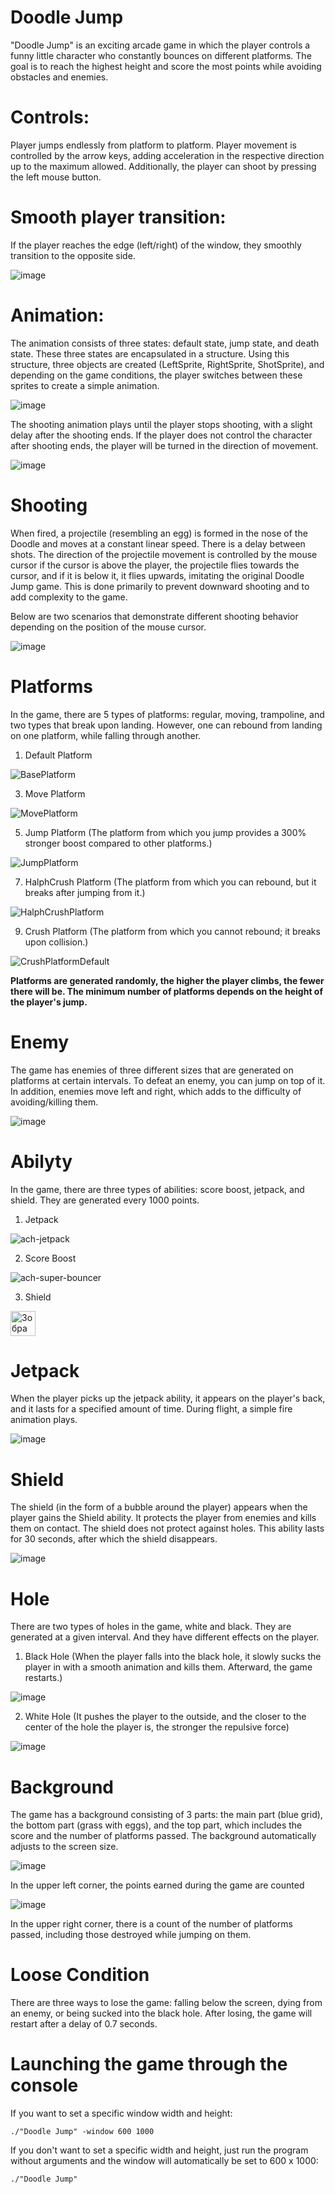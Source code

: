# Doodle Jump
"Doodle Jump" is an exciting arcade game in which the player controls a funny little character who constantly bounces on different platforms. The goal is to reach the highest height and score the most points while avoiding obstacles and enemies.

# Controls:
Player jumps endlessly from platform to platform. Player movement is controlled by the arrow keys, adding acceleration in the respective direction up to the maximum allowed. Additionally, the player can shoot by pressing the left mouse button.

# Smooth player transition:
If the player reaches the edge (left/right) of the window, they smoothly transition to the opposite side.

![image](https://github.com/Nazar-1k/Doodle_Jump/assets/82716260/aed8a167-f5d8-414b-9044-ddb63e1f2a93)

# Animation:

The animation consists of three states: default state, jump state, and death state. These three states are encapsulated in a structure. Using this structure, three objects are created (LeftSprite, RightSprite, ShotSprite), and depending on the game conditions, the player switches between these sprites to create a simple animation.

![image](https://github.com/Nazar-1k/Doodle_Jump/assets/82716260/0f6ca739-354c-4a56-a57a-431b0dd3c165)

The shooting animation plays until the player stops shooting, with a slight delay after the shooting ends. If the player does not control the character after shooting ends, the player will be turned in the direction of movement.

![image](https://github.com/Nazar-1k/Doodle_Jump/assets/82716260/cc29c4b7-8621-4840-96bb-f58441b89fc0)

# Shooting
When fired, a projectile (resembling an egg) is formed in the nose of the Doodle and moves at a constant linear speed. There is a delay between shots. The direction of the projectile movement is controlled by the mouse cursor if the cursor is above the player, the projectile flies towards the cursor, and if it is below it, it flies upwards, imitating the original Doodle Jump game. This is done primarily to prevent downward shooting and to add complexity to the game.

Below are two scenarios that demonstrate different shooting behavior depending on the position of the mouse cursor.

![image](https://github.com/Nazar-1k/Doodle_Jump/assets/82716260/969acedf-d44c-4fb8-8602-4e89ebc64af7)

# Platforms

In the game, there are 5 types of platforms: regular, moving, trampoline, and two types that break upon landing. However, one can rebound from landing on one platform, while falling through another.

1. Default Platform
   
![BasePlatform](https://github.com/Nazar-1k/Doodle_Jump/assets/82716260/ad5746cf-e9db-4f49-8823-11a7c68cb62e)

3. Move Platform
   
![MovePlatform](https://github.com/Nazar-1k/Doodle_Jump/assets/82716260/4b873a7d-0120-447b-b639-bbf4b649a3e3)

5. Jump Platform (The platform from which you jump provides a 300% stronger boost compared to other platforms.)
   
![JumpPlatform](https://github.com/Nazar-1k/Doodle_Jump/assets/82716260/589da2c2-6eea-4ca7-b601-310d1e2fc67a)

7. HalphCrush Platform (The platform from which you can rebound, but it breaks after jumping from it.)

![HalphCrushPlatform](https://github.com/Nazar-1k/Doodle_Jump/assets/82716260/eea3f1d7-e3b5-4761-989c-e0c2d54969d2)


9. Crush Platform (The platform from which you cannot rebound; it breaks upon collision.)

![CrushPlatformDefault](https://github.com/Nazar-1k/Doodle_Jump/assets/82716260/91cd1bb4-a3f5-44c0-92e4-20902b3ab86a)

**Platforms are generated randomly, the higher the player climbs, the fewer there will be. The minimum number of platforms depends on the height of the player's jump.**

# Enemy

The game has enemies of three different sizes that are generated on platforms at certain intervals. To defeat an enemy, you can jump on top of it. In addition, enemies move left and right, which adds to the difficulty of avoiding/killing them.

![image](https://github.com/Nazar-1k/Doodle_Jump/assets/82716260/986516bb-156f-4e51-aa28-5b454f2f7d90)

# Abilyty

In the game, there are three types of abilities: score boost, jetpack, and shield. They are generated every 1000 points.

1. Jetpack
   
![ach-jetpack](https://github.com/Nazar-1k/Doodle_Jump/assets/82716260/278d63c6-f9f8-4628-8a9a-1ddedc7c6313)

2. Score Boost
   
![ach-super-bouncer](https://github.com/Nazar-1k/Doodle_Jump/assets/82716260/ef678830-be18-4005-b1e8-681e6431b088)

3. Shield
<img src="https://github.com/Nazar-1k/Doodle_Jump/assets/82716260/d6237c9b-e12a-40d4-9913-1bb7b414c1d7" alt="Зображення зі щитом" width="40" height="40">

# Jetpack

When the player picks up the jetpack ability, it appears on the player's back, and it lasts for a specified amount of time. During flight, a simple fire animation plays.

![image](https://github.com/Nazar-1k/Doodle_Jump/assets/82716260/6bceca33-8fbe-4012-9aeb-cf11caa371d0)

# Shield

The shield (in the form of a bubble around the player) appears when the player gains the Shield ability. It protects the player from enemies and kills them on contact. The shield does not protect against holes. This ability lasts for 30 seconds, after which the shield disappears.

![image](https://github.com/Nazar-1k/Doodle_Jump/assets/82716260/defde87c-b02f-49e7-b36d-f491e9d2dc56)

# Hole

There are two types of holes in the game, white and black. They are generated at a given interval. And they have different effects on the player.

1. Black Hole (When the player falls into the black hole, it slowly sucks the player in with a smooth animation and kills them. Afterward, the game restarts.)

![image](https://github.com/Nazar-1k/Doodle_Jump/assets/82716260/4a304bb3-1fbe-489c-ae46-6105627f61bc)

2. White Hole (It pushes the player to the outside, and the closer to the center of the hole the player is, the stronger the repulsive force)

![image](https://github.com/Nazar-1k/Doodle_Jump/assets/82716260/f6003572-64a6-4a23-8a41-a3229da56895)

# Background

The game has a background consisting of 3 parts: the main part (blue grid), the bottom part (grass with eggs), and the top part, which includes the score and the number of platforms passed. The background automatically adjusts to the screen size.

![image](https://github.com/Nazar-1k/Doodle_Jump/assets/82716260/9f9549ac-cbf3-474e-8dd3-793a38dc6e84)

In the upper left corner, the points earned during the game are counted

![image](https://github.com/Nazar-1k/Doodle_Jump/assets/82716260/30b04645-6d3e-401b-8e67-4f3e9243a33d)

In the upper right corner, there is a count of the number of platforms passed, including those destroyed while jumping on them.

# Loose Condition

There are three ways to lose the game: falling below the screen, dying from an enemy, or being sucked into the black hole. After losing, the game will restart after a delay of 0.7 seconds.

# Launching the game through the console
If you want to set a specific window width and height:  
```
./"Doodle Jump" -window 600 1000
```
If you don't want to set a specific width and height, just run the program without arguments and the window will automatically be set to 600 x 1000:
       
```
./"Doodle Jump" 
```
